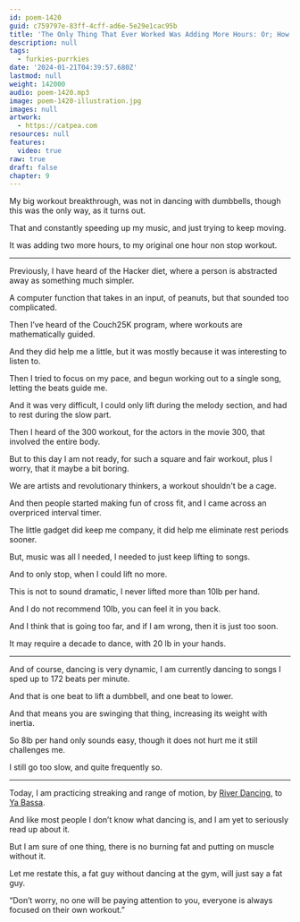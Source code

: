 ```yaml
---
id: poem-1420
guid: c759797e-83ff-4cff-ad6e-5e29e1cac95b
title: 'The Only Thing That Ever Worked Was Adding More Hours: Or; How To Quickly Transform Your Body'
description: null
tags:
  - furkies-purrkies
date: '2024-01-21T04:39:57.680Z'
lastmod: null
weight: 142000
audio: poem-1420.mp3
image: poem-1420-illustration.jpg
images: null
artwork:
  - https://catpea.com
resources: null
features:
  video: true
raw: true
draft: false
chapter: 9
---
```


My big workout breakthrough, was not in dancing with dumbbells,
though this was the only way, as it turns out.

That and constantly speeding up my music,
and just trying to keep moving.

It was adding two more hours,
to my original one hour non stop workout.

---

Previously, I have heard of the Hacker diet,
where a person is abstracted away as something much simpler.

A computer function that takes in an input, of peanuts,
but that sounded too complicated.

Then I’ve heard of the Couch25K program,
where workouts are mathematically guided.

And they did help me a little,
but it was mostly because it was interesting to listen to.

Then I tried to focus on my pace,
and begun working out to a single song, letting the beats guide me.

And it was very difficult,
I could only lift during the melody section, and had to rest during the slow part.

Then I heard of the 300 workout,
for the actors in the movie 300, that involved the entire body.

But to this day I am not ready,
for such a square and fair workout, plus I worry, that it maybe a bit boring.

We are artists and revolutionary thinkers,
a workout shouldn't be a cage.

And then people started making fun of cross fit,
and I came across an overpriced interval timer.

The little gadget did keep me company,
it did help me eliminate rest periods sooner.

But, music was all I needed,
I needed to just keep lifting to songs.

And to only stop,
when I could lift no more.

This is not to sound dramatic,
I never lifted more than 10lb per hand.

And I do not recommend 10lb,
you can feel it in you back.

And I think that is going too far,
and if I am wrong, then it is just too soon.

It may require a decade to dance,
with 20 lb in your hands.

---

And of course, dancing is very dynamic,
I am currently dancing to songs I sped up to 172 beats per minute.

And that is one beat to lift a dumbbell,
and one beat to lower.

And that means you are swinging that thing,
increasing its weight with inertia.

So 8lb per hand only sounds easy,
though it does not hurt me it still challenges me.

I still go too slow,
and quite frequently so.

---

Today, I am practicing streaking and range of motion,
by [River Dancing][1], to [Ya Bassa][2].

And like most people I don’t know what dancing is,
and I am yet to seriously read up about it.

But I am sure of one thing,
there is no burning fat and putting on muscle without it.

Let me restate this,
a fat guy without dancing at the gym, will just say a fat guy.

“Don’t worry, no one will be paying attention to you,
everyone is always focused on their own workout.”

[1]: https://www.youtube.com/watch?v=EuSchXqehSo
[2]: https://www.youtube.com/watch?v=fwWmcMz0ZVk
